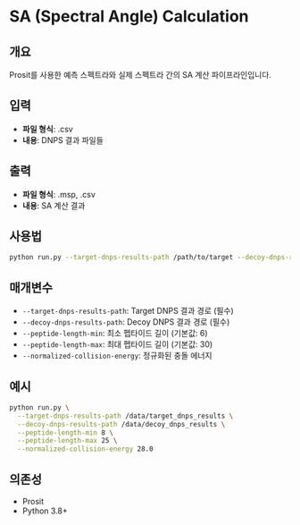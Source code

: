 # SA (Spectral Angle) Calculation

## 개요
Prosit를 사용한 예측 스펙트라와 실제 스펙트라 간의 SA 계산 파이프라인입니다.

## 입력
- **파일 형식**: .csv
- **내용**: DNPS 결과 파일들

## 출력
- **파일 형식**: .msp, .csv
- **내용**: SA 계산 결과

## 사용법
```bash
python run.py --target-dnps-results-path /path/to/target --decoy-dnps-results-path /path/to/decoy --peptide-length-min 6 --peptide-length-max 30
```

## 매개변수
- `--target-dnps-results-path`: Target DNPS 결과 경로 (필수)
- `--decoy-dnps-results-path`: Decoy DNPS 결과 경로 (필수)
- `--peptide-length-min`: 최소 펩타이드 길이 (기본값: 6)
- `--peptide-length-max`: 최대 펩타이드 길이 (기본값: 30)
- `--normalized-collision-energy`: 정규화된 충돌 에너지

## 예시
```bash
python run.py \
  --target-dnps-results-path /data/target_dnps_results \
  --decoy-dnps-results-path /data/decoy_dnps_results \
  --peptide-length-min 8 \
  --peptide-length-max 25 \
  --normalized-collision-energy 28.0
```

## 의존성
- Prosit
- Python 3.8+ 